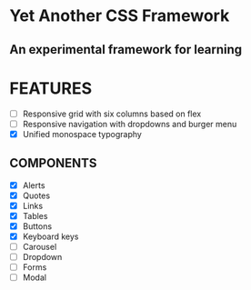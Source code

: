 Yet Another CSS Framework
=========================
An experimental framework for learning
--------------------------------------

FEATURES
========
- [ ] Responsive grid with six columns based on flex
- [ ] Responsive navigation with dropdowns and burger menu
- [x] Unified monospace typography

COMPONENTS
----------
- [x] Alerts
- [x] Quotes
- [x] Links
- [x] Tables
- [x] Buttons
- [x] Keyboard keys
- [ ] Carousel
- [ ] Dropdown
- [ ] Forms
- [ ] Modal
